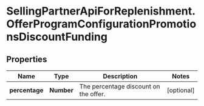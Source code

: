 # SellingPartnerApiForReplenishment.OfferProgramConfigurationPromotionsDiscountFunding

## Properties
Name | Type | Description | Notes
------------ | ------------- | ------------- | -------------
**percentage** | **Number** | The percentage discount on the offer. | [optional] 


